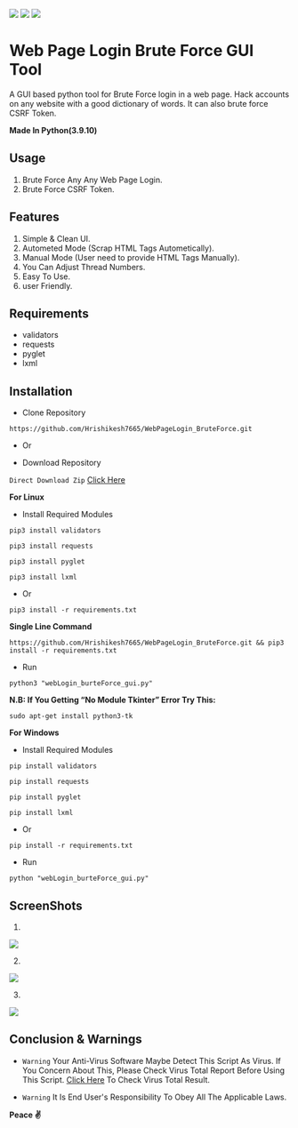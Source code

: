 [![](https://forthebadge.com/images/badges/made-with-python.svg)](https://www.python.org)
[![](https://img.shields.io/badge/Supported%20OS-Windows-blue)](https://www.microsoft.com/en-in/software-download/windows10)
[![](https://img.shields.io/badge/Supported%20OS-Linux-green.svg)](https://www.linux.org/pages/download/)

# Web Page Login Brute Force GUI Tool
A GUI based python tool for Brute Force login in a web page. Hack accounts on any website with a good dictionary of words. It can also brute force CSRF Token.

**Made In Python(3.9.10)**


## Usage

1. Brute Force Any Any Web Page Login.
2. Brute Force CSRF Token.


## Features

1. Simple & Clean UI.
2. Autometed Mode (Scrap HTML Tags Autometically).
3. Manual Mode (User need to provide HTML Tags Manually).
4. You Can Adjust Thread Numbers.
5. Easy To Use.
6. user Friendly.


## Requirements

- validators
- requests
- pyglet
- lxml


## Installation

- Clone Repository

```
https://github.com/Hrishikesh7665/WebPageLogin_BruteForce.git
```

- Or

- Download Repository

`Direct Download Zip` [Click Here](https://github.com/Hrishikesh7665/WebPageLogin_BruteForce/archive/refs/heads/main.zip)


**For Linux**

- Install Required Modules

```
pip3 install validators
```
```
pip3 install requests
```
```
pip3 install pyglet
```
```
pip3 install lxml
```

- Or

```
pip3 install -r requirements.txt
```

**Single Line Command**

```
https://github.com/Hrishikesh7665/WebPageLogin_BruteForce.git && pip3 install -r requirements.txt
```

- Run

```
python3 "webLogin_burteForce_gui.py"
```

**N.B: If You Getting “No Module Tkinter” Error Try This:**
```
sudo apt-get install python3-tk
```


**For Windows**

- Install Required Modules

```
pip install validators
```
```
pip install requests
```
```
pip install pyglet
```
```
pip install lxml
```

- Or

```
pip install -r requirements.txt
```

- Run

```
python "webLogin_burteForce_gui.py"
```

## ScreenShots

1)
![](ScreenShots/Screen_Shot1.png)

2)
![](ScreenShots/Screen_Shot2.jpg)

3)
![](ScreenShots/Screen_Shot3.png)



## Conclusion & Warnings

- `Warning` Your Anti-Virus Software Maybe Detect This Script As Virus. If You Concern About This, Please Check Virus Total Report Before Using This Script. [Click Here](https://www.virustotal.com/gui/file/f4007ebccd2dcb9ef3227828c580d52f16d168c6faadb4771a247d729a5bcfe0) To Check Virus Total Result.

- `Warning` It Is End User's Responsibility To Obey All The Applicable Laws.

**Peace ✌️**
